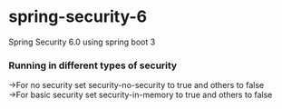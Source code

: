 # spring-security-6
Spring Security 6.0 using spring boot 3

### Running in different types of security
->For no security set security-no-security to true and others to false
<br>
->For basic security set security-in-memory to true and others to false
